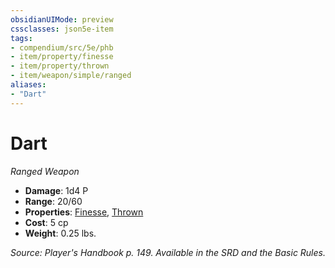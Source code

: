 ```yaml
---
obsidianUIMode: preview
cssclasses: json5e-item
tags:
- compendium/src/5e/phb
- item/property/finesse
- item/property/thrown
- item/weapon/simple/ranged
aliases: 
- "Dart"
---
```

# Dart
*Ranged Weapon*  

- **Damage**: 1d4 P
- **Range**: 20/60
- **Properties**: [Finesse](5E2014官方资源/规则/item-properties.md#Finesse), [Thrown](5E2014官方资源/规则/item-properties.md#Thrown)
- **Cost**: 5 cp
- **Weight**: 0.25 lbs.

*Source: Player's Handbook p. 149. Available in the SRD and the Basic Rules.*